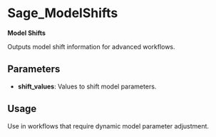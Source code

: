 # Sage_ModelShifts

**Model Shifts**

Outputs model shift information for advanced workflows.

## Parameters
- **shift_values**: Values to shift model parameters.

## Usage
Use in workflows that require dynamic model parameter adjustment.
